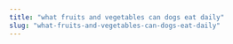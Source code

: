 ```yaml
---
title: "what fruits and vegetables can dogs eat daily"
slug: "what-fruits-and-vegetables-can-dogs-eat-daily"
---
```


